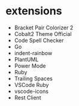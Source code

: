 # extensions
- Bracket Pair Colorizer 2
- Cobalt2 Theme Official
- Code Spell Checker
- Go
- indent-rainbow
- PlantUML
- Power Mode
- Ruby
- Trailing Spaces
- VSCode Ruby
- vscode-icons
- Rest Client

